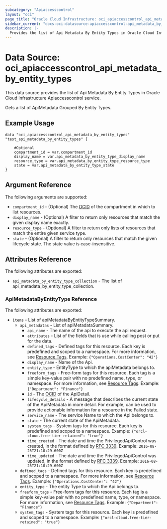 ```yaml
---
subcategory: "Apiaccesscontrol"
layout: "oci"
page_title: "Oracle Cloud Infrastructure: oci_apiaccesscontrol_api_metadata_by_entity_types"
sidebar_current: "docs-oci-datasource-apiaccesscontrol-api_metadata_by_entity_types"
description: |-
  Provides the list of Api Metadata By Entity Types in Oracle Cloud Infrastructure Apiaccesscontrol service
---
```


# Data Source: oci_apiaccesscontrol_api_metadata_by_entity_types
This data source provides the list of Api Metadata By Entity Types in Oracle Cloud Infrastructure Apiaccesscontrol service.

Gets a list of ApiMetadata Grouped By Entity Types.


## Example Usage

```hcl
data "oci_apiaccesscontrol_api_metadata_by_entity_types" "test_api_metadata_by_entity_types" {

	#Optional
	compartment_id = var.compartment_id
	display_name = var.api_metadata_by_entity_type_display_name
	resource_type = var.api_metadata_by_entity_type_resource_type
	state = var.api_metadata_by_entity_type_state
}
```

## Argument Reference

The following arguments are supported:

* `compartment_id` - (Optional) The [OCID](https://docs.cloud.oracle.com/iaas/Content/General/Concepts/identifiers.htm) of the compartment in which to list resources.
* `display_name` - (Optional) A filter to return only resources that match the given display name exactly.
* `resource_type` - (Optional) A filter to return only lists of resources that match the entire given service type.
* `state` - (Optional) A filter to return only resources that match the given lifecycle state. The state value is case-insensitive. 


## Attributes Reference

The following attributes are exported:

* `api_metadata_by_entity_type_collection` - The list of api_metadata_by_entity_type_collection.

### ApiMetadataByEntityType Reference

The following attributes are exported:

* `items` - List of apiMetadataByEntityTypeSummary.
	* `api_metadatas` - List of apiMetadataSummary.
		* `api_name` - The name of the api to execute the api request.
		* `attributes` - List of the fields that is use while calling post or put for the data.
		* `defined_tags` - Defined tags for this resource. Each key is predefined and scoped to a namespace. For more information, see [Resource Tags](https://docs.cloud.oracle.com/iaas/Content/General/Concepts/resourcetags.htm).  Example: `{"Operations.CostCenter": "42"}` 
		* `display_name` - Name of the Api.
		* `entity_type` - EntityType to which the apiMetadata belongs to.
		* `freeform_tags` - Free-form tags for this resource. Each tag is a simple key-value pair with no predefined name, type, or namespace. For more information, see [Resource Tags](https://docs.cloud.oracle.com/iaas/Content/General/Concepts/resourcetags.htm).  Example: `{"Department": "Finance"}` 
		* `id` - The [OCID](https://docs.cloud.oracle.com/iaas/Content/General/Concepts/identifiers.htm) of the ApiDetail.
		* `lifecycle_details` - A message that describes the current state of the ApiMetadata in more detail. For example, can be used to provide actionable information for a resource in the Failed state. 
		* `service_name` - The service Name to which the Api belongs to.
		* `state` - The current state of the ApiMetadata.
		* `system_tags` - System tags for this resource. Each key is predefined and scoped to a namespace.  Example: `{"orcl-cloud.free-tier-retained": "true"}` 
		* `time_created` - The date and time the PrivilegedApiControl was created, in the format defined by [RFC 3339](https://tools.ietf.org/html/rfc3339). Example: `2016-08-25T21:10:29.600Z` 
		* `time_updated` - The date and time the PrivilegedApiControl was updated, in the format defined by [RFC 3339](https://tools.ietf.org/html/rfc3339).  Example: `2016-08-25T21:10:29.600Z` 
	* `defined_tags` - Defined tags for this resource. Each key is predefined and scoped to a namespace. For more information, see [Resource Tags](https://docs.cloud.oracle.com/iaas/Content/General/Concepts/resourcetags.htm).  Example: `{"Operations.CostCenter": "42"}` 
	* `entity_type` - The entity Type to which the Api belongs to.
	* `freeform_tags` - Free-form tags for this resource. Each tag is a simple key-value pair with no predefined name, type, or namespace. For more information, see [Resource Tags](https://docs.cloud.oracle.com/iaas/Content/General/Concepts/resourcetags.htm).  Example: `{"Department": "Finance"}` 
	* `system_tags` - System tags for this resource. Each key is predefined and scoped to a namespace.  Example: `{"orcl-cloud.free-tier-retained": "true"}` 


